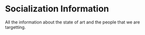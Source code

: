 # Socialization Information

All the information about the state of art and the people that we are targetting.
